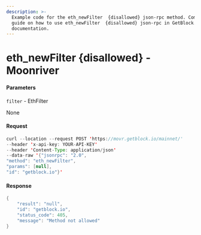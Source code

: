 ```yaml
---
description: >-
  Example code for the eth_newFilter  {disallowed} json-rpc method. Сomplete
  guide on how to use eth_newFilter  {disallowed} json-rpc in GetBlock.io Web3
  documentation.
---
```


# eth\_newFilter {disallowed} - Moonriver

#### Parameters

`filter` - EthFilter

None

#### Request

```java
curl --location --request POST 'https://movr.getblock.io/mainnet/' 
--header 'x-api-key: YOUR-API-KEY' 
--header 'Content-Type: application/json' 
--data-raw '{"jsonrpc": "2.0",
"method": "eth_newFilter",
"params": [null],
"id": "getblock.io"}'
```

#### Response

```java
{
    "result": "null",
    "id": "getblock.io",
    "status_code": 405,
    "message": "Method not allowed"
}
```
